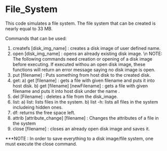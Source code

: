 # File_System

This code simulates a file system.
The file system that can be created is nearly equal to 33 MB.

Commands that can be used:
1) createfs [disk_img_name] : creates a disk image of user defined name.
2) open [disk_img_name] : opens an already existing disk image. \n
NOTE: The following commands need creation or opening of a disk image before executing.
If executed withou an open disk image, these functions will return an error message
saying no disk image is open.
3) put [filename] : Puts something from host disk to the created disk.
4) get:
  a) get [filename] : gets a file with given filename and puts it into host disk.
  b) get [filename] [newFilename] : gets a file with given filename and puts it into host disk under the name <newFilename>.
5) del [Filename] : deletes a file from the disk_image.
6) list:
  a) list: lists files in the system.
  b) list -h: lists all files in the system includeing hidden ones.
7) df: returns the free space left.
8) attrib [attribute_change] [filename] : Changes the attributes of a file in the system
9) close [filename] : closes an already open disk image and saves it.

***NOTE : In order to save everything to a disk image/file system, one must execute the close command.
